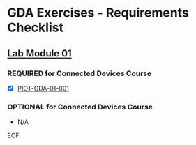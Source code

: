 # GDA Exercises - Requirements Checklist

## [Lab Module 01](https://github.com/orgs/programming-the-iot/projects/1#column-9974937)

### REQUIRED for Connected Devices Course
- [x] [PIOT-GDA-01-001](https://github.com/programming-the-iot/book-exercise-tasks/issues/40)

### OPTIONAL for Connected Devices Course
- N/A

EOF.
